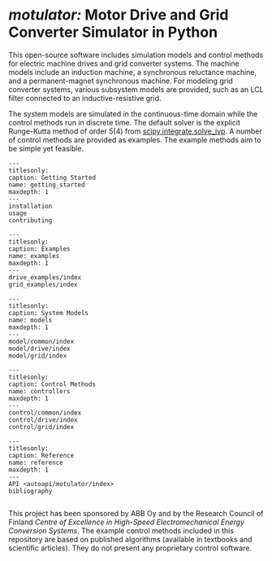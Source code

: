 # *motulator:* Motor Drive and Grid Converter Simulator in Python

This open-source software includes simulation models and control methods for electric machine drives and grid converter systems. The machine models include an induction machine, a synchronous reluctance machine, and a permanent-magnet synchronous machine. For modeling grid converter systems, various subsystem models are provided, such as an LCL filter connected to an inductive-resistive grid.

The system models are simulated in the continuous-time domain while the control methods run in discrete time. The default solver is the explicit Runge-Kutta method of order 5(4) from [scipy.integrate.solve_ivp](https://docs.scipy.org/doc/scipy/reference/generated/scipy.integrate.solve_ivp.html). A number of control methods are provided as examples. The example methods aim to be simple yet feasible.

```{toctree}
---
titlesonly:
caption: Getting Started
name: getting_started
maxdepth: 1
---
installation
usage
contributing
```

```{toctree}
---
titlesonly:
caption: Examples
name: examples
maxdepth: 1
---
drive_examples/index
grid_examples/index
```

```{toctree}
---
titlesonly:
caption: System Models
name: models
maxdepth: 1
---
model/common/index
model/drive/index
model/grid/index
```

```{toctree}
---
titlesonly:
caption: Control Methods
name: controllers
maxdepth: 1
---
control/common/index
control/drive/index
control/grid/index
```

```{toctree}
---
titlesonly:
caption: Reference
name: reference
maxdepth: 1
---
API <autoapi/motulator/index>
bibliography
```

```{rubric} Acknowledgement
```

This project has been sponsored by ABB Oy and by the Research Council of Finland *Centre of Excellence in High-Speed Electromechanical Energy Conversion Systems*. The example control methods included in this repository are based on published algorithms (available in textbooks and scientific articles). They do not present any proprietary control software.
